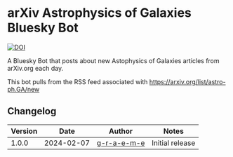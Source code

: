 # arXiv Astrophysics of Galaxies Bluesky Bot

[![DOI](https://zenodo.org/badge/754321328.svg)](https://zenodo.org/doi/10.5281/zenodo.10632653)

A Bluesky Bot that posts about new Astophysics of Galaxies articles from arXiv.org each day.

This bot pulls from the RSS feed associated with https://arxiv.org/list/astro-ph.GA/new

## Changelog
| Version | Date | Author | Notes |
|---|---|---|---|
| 1.0.0 | 2024-02-07 | [g-r-a-e-m-e](https://github.com/g-r-a-e-m-e) | Initial release |
